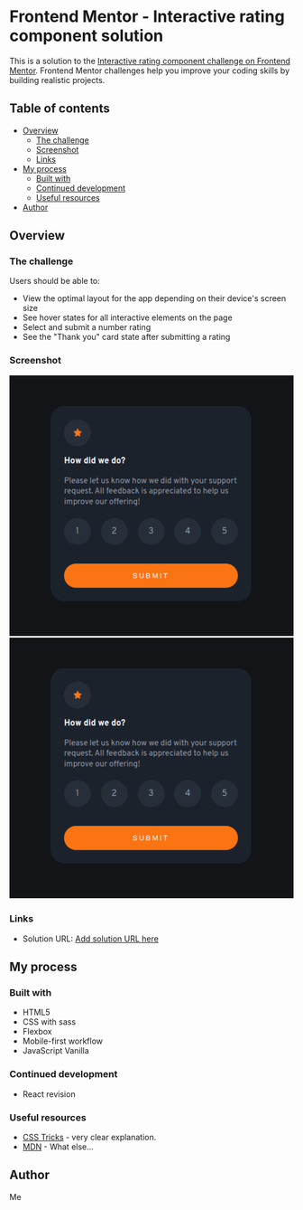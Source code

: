 # Frontend Mentor - Interactive rating component solution

This is a solution to the [Interactive rating component challenge on Frontend Mentor](https://www.frontendmentor.io/challenges/interactive-rating-component-koxpeBUmI). Frontend Mentor challenges help you improve your coding skills by building realistic projects. 

## Table of contents

- [Overview](#overview)
  - [The challenge](#the-challenge)
  - [Screenshot](#screenshot)
  - [Links](#links)
- [My process](#my-process)
  - [Built with](#built-with)
  - [Continued development](#continued-development)
  - [Useful resources](#useful-resources)
- [Author](#author)

## Overview

### The challenge

Users should be able to:

- View the optimal layout for the app depending on their device's screen size
- See hover states for all interactive elements on the page
- Select and submit a number rating
- See the "Thank you" card state after submitting a rating

### Screenshot

![Rating](./images/interactive-rating.png)
![Thank you](./images/interactive-rating.png)

### Links

- Solution URL: [Add solution URL here](https://your-solution-url.com)

## My process

### Built with

- HTML5
- CSS with sass
- Flexbox
- Mobile-first workflow
- JavaScript Vanilla


### Continued development

- React revision


### Useful resources

- [CSS Tricks](https://css-tricks.com/snippets/css/a-guide-to-flexbox/) - very clear explanation.
- [MDN](https://developer.mozilla.org/) - What else...


## Author

Me
